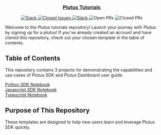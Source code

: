 <p align="center">
  <a href="https://astronomer.io">
    <h3 align="center">Plutus Tutorials</h3>
  </a>
</p>

<p align="center">
  <a href="https://your-slack-link-here">
    <img src="https://img.shields.io/badge/slack-join%20chat-blueviolet?logo=slack" alt="Slack" />
  </a>
  <a href="https://your-slack-link-here">
    <img src="https://img.shields.io/github/issues-closed-raw/Native-Spirit-Technologies/tutorials?label=Closed+Issues" alt="Closed Issues" />
  </a>
  <a href="https://your-slack-link-here">
    <img src="https://img.shields.io/badge/slack-join%20chat-blueviolet?logo=slack" alt="Slack" />
  </a>
  <a>
    <img src="https://img.shields.io/github/issues-pr-raw/Native-Spirit-Technologies/tutorials?label=Open+PRs" alt="Open PRs" />
  </a>
  <a>
    <img src="https://img.shields.io/github/issues-pr-closed-raw/Native-Spirit-Technologies/tutorials?label=Closed+PRs" alt="Closed PRs"
  </a>
</p>

Welcome to the Plutus tutorials repository! Launch your journey with Plutus by signing up for a plutus! If you've already created an account and have cloned this repository, check out your chosen template in the table of contents.

## Table of Contents

This repository contains 3 projects for demonstrating the capabilities and use cases of Plutus SDK and Plutus Dashboard user guide.

[Python SDK Notebook](python-sdk.ipynb)  
[Javascript SDK Notebook](javascript-sdk.ipynb)  
[Typescript Notebook](typescript-sdk.ipynb)

## Purpose of This Repository
These templates are designed to help new users learn and leverage Plutus SDK quickly.

